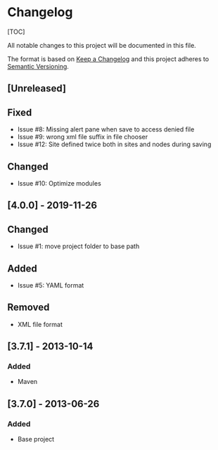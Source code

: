 # Changelog

[TOC]

All notable changes to this project will be documented in this file.

The format is based on [Keep a Changelog](http://keepachangelog.com/en/1.0.0/)
and this project adheres to [Semantic Versioning](http://semver.org/spec/v2.0.0.html).

## [Unreleased]

## Fixed

- Issue #8: Missing alert pane when save to access denied file
- Issue #9: wrong xml file suffix in file chooser
- Issue #12: Site defined twice both in sites and nodes during saving

## Changed

- Issue #10: Optimize modules

## [4.0.0] - 2019-11-26

## Changed

- Issue #1: move project folder to base path

## Added

- Issue #5: YAML format

## Removed

- XML file format

## [3.7.1] - 2013-10-14

### Added

- Maven

## [3.7.0] - 2013-06-26

### Added

- Base project
